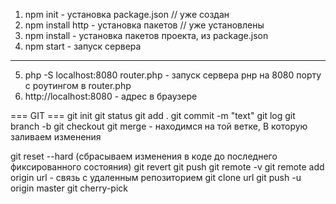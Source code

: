 1) npm init - установка package.json // уже создан
2) npm install http - установка пакетов // уже установлены
3) npm install - установка пакетов проекта, из package.json
4) npm start - запуск сервера
------------------------------
5) php -S localhost:8080 router.php - запуск сервера рнр на 8080 порту с роутингом в router.php
6) http://localhost:8080 - адрес в браузере

=== GIT ===
git init
git status
git add .
git commit -m "text"
git log
git branch -b <new branch name>
git checkout <branch name>
git merge <branch name> - находимся на той ветке, В которую заливаем изменения

git reset --hard (сбрасываем изменения в коде до последнего фиксированного состояния)
git revert
git push
git remote -v
git remote add origin url - связь с удаленным репозиторием
git clone url
git push -u origin master
git cherry-pick 


